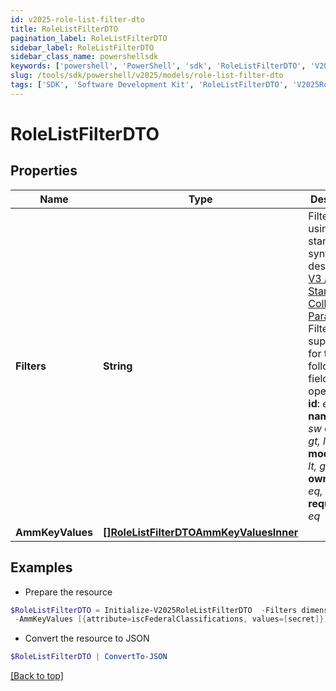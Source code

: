 ```yaml
---
id: v2025-role-list-filter-dto
title: RoleListFilterDTO
pagination_label: RoleListFilterDTO
sidebar_label: RoleListFilterDTO
sidebar_class_name: powershellsdk
keywords: ['powershell', 'PowerShell', 'sdk', 'RoleListFilterDTO', 'V2025RoleListFilterDTO'] 
slug: /tools/sdk/powershell/v2025/models/role-list-filter-dto
tags: ['SDK', 'Software Development Kit', 'RoleListFilterDTO', 'V2025RoleListFilterDTO']
---
```



# RoleListFilterDTO

## Properties

Name | Type | Description | Notes
------------ | ------------- | ------------- | -------------
**Filters** | **String** | Filter results using the standard syntax described in [V3 API Standard Collection Parameters](https://developer.sailpoint.com/idn/api/standard-collection-parameters#filtering-results) Filtering is supported for the following fields and operators:  **id**: *eq, in*  **name**: *eq, sw*  **created**: *gt, lt, ge, le*  **modified**: *gt, lt, ge, le*  **owner.id**: *eq, in*  **requestable**: *eq* | [optional] 
**AmmKeyValues** | [**[]RoleListFilterDTOAmmKeyValuesInner**](role-list-filter-dto-amm-key-values-inner) |  | [optional] 

## Examples

- Prepare the resource
```powershell
$RoleListFilterDTO = Initialize-V2025RoleListFilterDTO  -Filters dimensional eq false `
 -AmmKeyValues [{attribute=iscFederalClassifications, values=[secret]}]
```

- Convert the resource to JSON
```powershell
$RoleListFilterDTO | ConvertTo-JSON
```


[[Back to top]](#) 


